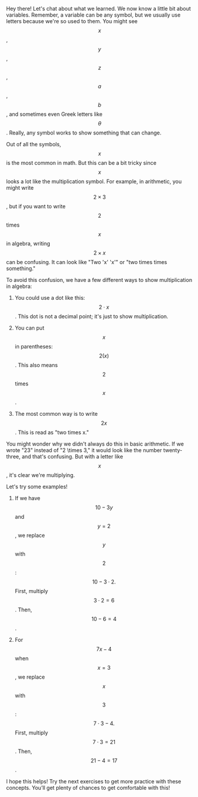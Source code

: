 Hey there! Let's chat about what we learned. We now know a little bit about variables. Remember, a variable can be any symbol, but we usually use letters because we're so used to them. You might see $$x$$, $$y$$, $$z$$, $$a$$, $$b$$, and sometimes even Greek letters like $$\theta$$. Really, any symbol works to show something that can change.

Out of all the symbols, $$x$$ is the most common in math. But this can be a bit tricky since $$x$$ looks a lot like the multiplication symbol. For example, in arithmetic, you might write $$2 \times 3$$, but if you want to write $$2$$ times $$x$$ in algebra, writing $$2 \times x$$ can be confusing. It can look like "Two 'x' 'x'" or "two times times something."

To avoid this confusion, we have a few different ways to show multiplication in algebra:

1. You could use a dot like this: $$2 \cdot x$$. This dot is not a decimal point; it's just to show multiplication.
   
2. You can put $$x$$ in parentheses: $$2(x)$$. This also means $$2$$ times $$x$$.
   
3. The most common way is to write $$2x$$. This is read as "two times x."

You might wonder why we didn't always do this in basic arithmetic. If we wrote "23" instead of "2 \times 3," it would look like the number twenty-three, and that's confusing. But with a letter like $$x$$, it's clear we're multiplying.

Let's try some examples!

1. If we have $$10 - 3y$$ and $$y = 2$$, we replace $$y$$ with $$2$$:
   $$
   10 - 3 \cdot 2.
   $$
   First, multiply $$3 \cdot 2 = 6$$. Then, $$10 - 6 = 4$$.

2. For $$7x - 4$$ when $$x = 3$$, we replace $$x$$ with $$3$$:
   $$
   7 \cdot 3 - 4.
   $$
   First, multiply $$7 \cdot 3 = 21$$. Then, $$21 - 4 = 17$$.

I hope this helps! Try the next exercises to get more practice with these concepts. You’ll get plenty of chances to get comfortable with this!